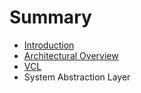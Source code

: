 # Summary

* [Introduction](README.md)
* [Architectural Overview](arch_overview.md)
* [VCL](vcl.md)
* System Abstraction Layer

